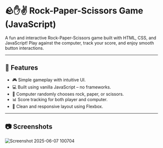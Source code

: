 # 🪨✋✌️ Rock-Paper-Scissors Game (JavaScript)

A fun and interactive Rock-Paper-Scissors game built with HTML, CSS, and JavaScript! Play against the computer, track your score, and enjoy smooth button interactions.

---

## 🚀 Features

- 🎮 Simple gameplay with intuitive UI.
- 💻 Built using vanilla JavaScript – no frameworks.
- 🧠 Computer randomly chooses rock, paper, or scissors.
- 📊 Score tracking for both player and computer.
- 🧼 Clean and responsive layout using Flexbox.

---

## 📷 Screenshots

![Screenshot 2025-06-07 100704](https://github.com/user-attachments/assets/8897328a-fb2b-43f6-9aa7-e88920b9fe60)
